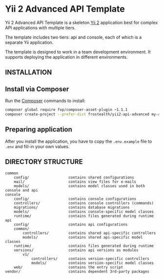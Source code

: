Yii 2 Advanced API Template
===============================

Yii 2 Advanced API Template is a skeleton [Yii 2](http://www.yiiframework.com) application best for complex
API applications with multiple tiers.

The template includes two tiers: api and console, each of which is a separate Yii application.

The template is designed to work in a team development environment. 
It supports deploying the application in different environments.

INSTALLATION
------------

## Install via Composer

Run the [Composer](http://getcomposer.org) commands to install:

```bash
composer global require fxp/composer-asset-plugin ~1.1.1
composer create-project --prefer-dist frostealth/yii2-api-advanced my-api
```

## Preparing application

After you install the application, you have to copy the `.env.example` file to `.env` and fill-in your own values.

DIRECTORY STRUCTURE
-------------------

```
common
    config/                  contains shared configurations
    mail/                    contains view files for e-mails
    models/                  contains model classes used in both console and api
console
    config/                  contains console configurations
    controllers/             contains console controllers (commands)
    migrations/              contains database migrations
    models/                  contains console-specific model classes
    runtime/                 contains files generated during runtime
api
    config/                  contains api configurations
    common/
        controllers/         contains shared api-specific controllers
        models/              contains shared api-specific model classes
    runtime/                 contains files generated during runtime
    versions/                contains api versions as modules
        v1/
            controllers/     contains version-specific controllers
            models/          contains version-specific model classes
    web/                     contains the entry script
vendor/                      contains dependent 3rd-party packages
```
